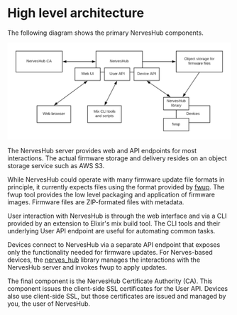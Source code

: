 # High level architecture

The following diagram shows the primary NervesHub components.

![NervesHub architecture](.gitbook/assets/nerveshub-architecture-1.png)

The NervesHub server provides web and API endpoints for most interactions. The actual firmware storage and delivery resides on an object storage service such as AWS S3.

While NervesHub could operate with many firmware update file formats in principle, it currently expects files using the format provided by [fwup](https://github.com/fhunleth/fwup). The fwup tool provides the low level packaging and application of firmware images. Firmware files are ZIP-formated files with metadata.

User interaction with NervesHub is through the web interface and via a CLI provided by an extension to Elixir's mix build tool. The CLI tools and their underlying User API endpoint are useful for automating common tasks.

Devices connect to NervesHub via a separate API endpoint that exposes only the functionality needed for firmware updates. For Nerves-based devices, the [nerves\_hub](https://github.com/nerves-hub/nerves_hub) library manages the interactions with the NervesHub server and invokes fwup to apply updates.

The final component is the NervesHub Certificate Authority \(CA\). This component issues the client-side SSL certificates for the User API. Devices also use client-side SSL, but those certificates are issued and managed by you, the user of NervesHub.